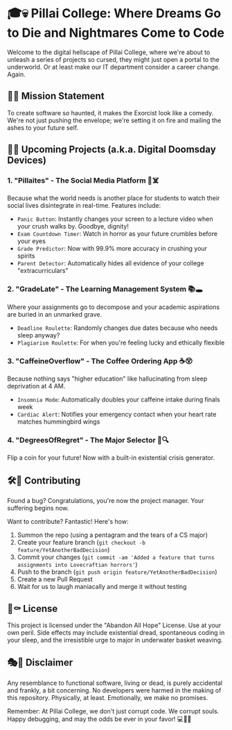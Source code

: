 # 🎓💀 Pillai College: Where Dreams Go to Die and Nightmares Come to Code

Welcome to the digital hellscape of Pillai College, where we're about to unleash a series of projects so cursed, they might just open a portal to the underworld. Or at least make our IT department consider a career change. Again.

## 🚀🔥 Mission Statement

To create software so haunted, it makes the Exorcist look like a comedy. We're not just pushing the envelope; we're setting it on fire and mailing the ashes to your future self.

## 🔮🧟 Upcoming Projects (a.k.a. Digital Doomsday Devices)

### 1. "Pillaites" - The Social Media Platform 📱☠️

Because what the world needs is another place for students to watch their social lives disintegrate in real-time. Features include:

- `Panic Button`: Instantly changes your screen to a lecture video when your crush walks by. Goodbye, dignity!
- `Exam Countdown Timer`: Watch in horror as your future crumbles before your eyes
- `Grade Predictor`: Now with 99.9% more accuracy in crushing your spirits
- `Parent Detector`: Automatically hides all evidence of your college "extracurriculars"

### 2. "GradeLate" - The Learning Management System 📚🕳️

Where your assignments go to decompose and your academic aspirations are buried in an unmarked grave.

- `Deadline Roulette`: Randomly changes due dates because who needs sleep anyway?
- `Plagiarism Roulette`: For when you're feeling lucky and ethically flexible

### 3. "CaffeineOverflow" - The Coffee Ordering App ☕️😵

Because nothing says "higher education" like hallucinating from sleep deprivation at 4 AM.

- `Insomnia Mode`: Automatically doubles your caffeine intake during finals week
- `Cardiac Alert`: Notifies your emergency contact when your heart rate matches hummingbird wings

### 4. "DegreesOfRegret" - The Major Selector 🎲🔍

Flip a coin for your future! Now with a built-in existential crisis generator.

## 🛠️🦴 Contributing

Found a bug? Congratulations, you're now the project manager. Your suffering begins now.

Want to contribute? Fantastic! Here's how:

1. Summon the repo (using a pentagram and the tears of a CS major)
2. Create your feature branch (`git checkout -b feature/YetAnotherBadDecision`)
3. Commit your changes (`git commit -am 'Added a feature that turns assignments into Lovecraftian horrors'`)
4. Push to the branch (`git push origin feature/YetAnotherBadDecision`)
5. Create a new Pull Request
6. Wait for us to laugh maniacally and merge it without testing

## 📜⚰️ License

This project is licensed under the "Abandon All Hope" License. Use at your own peril. Side effects may include existential dread, spontaneous coding in your sleep, and the irresistible urge to major in underwater basket weaving.

## 🎭🌚 Disclaimer

Any resemblance to functional software, living or dead, is purely accidental and frankly, a bit concerning. No developers were harmed in the making of this repository. Physically, at least. Emotionally, we make no promises.

Remember: At Pillai College, we don't just corrupt code. We corrupt souls. Happy debugging, and may the odds be ever in your favor! 💻👻🔥
